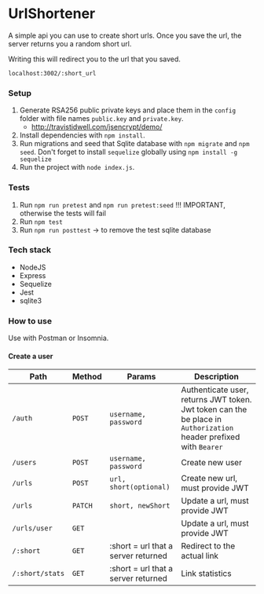 # UrlShortener

A simple api you can use to create short urls. Once you save the url, the server returns you a random short url.

Writing this will redirect you to the url that you saved.

```
localhost:3002/:short_url
```

### Setup
1. Generate RSA256 public private keys and place them in the `config` folder with file names `public.key` and `private.key`.
    - http://travistidwell.com/jsencrypt/demo/
2. Install dependencies with `npm install`.
3. Run migrations and seed that Sqlite database with `npm migrate` and `npm seed`. Don't forget to install `sequelize` globally using `npm install -g sequelize`
4. Run the project with `node index.js`.

### Tests
1. Run `npm run pretest` and `npm run pretest:seed` !!! IMPORTANT, otherwise the tests will fail
2. Run `npm test`
3. Run `npm run posttest` -> to remove the test sqlite database

### Tech stack
- NodeJS
- Express
- Sequelize
- Jest
- sqlite3

### How to use
Use with Postman or Insomnia.

#### Create a user
| Path | Method | Params | Description |
| - | - | - | - |
| `/auth` | `POST` | `username, password` | Authenticate user, returns JWT token.  Jwt token can the be place in `Authorization` header prefixed with `Bearer`|
| `/users` | `POST` | `username, password` | Create new user |
| `/urls` | `POST` | `url, short(optional)` | Create new url, must provide JWT |
| `/urls` | `PATCH` | `short, newShort` | Update a url, must provide JWT |
| `/urls/user` | `GET` | | Update a url, must provide JWT |
| `/:short` | `GET` | :short = url that a server returned | Redirect to the actual link|
| `/:short/stats` | `GET` | :short = url that a server returned | Link statistics |